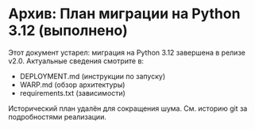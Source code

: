 # Архив: План миграции на Python 3.12 (выполнено)

Этот документ устарел: миграция на Python 3.12 завершена в релизе v2.0. 
Актуальные сведения смотрите в:
- DEPLOYMENT.md (инструкции по запуску)
- WARP.md (обзор архитектуры)
- requirements.txt (зависимости)

Исторический план удалён для сокращения шума. См. историю git за подробностями реализации.
